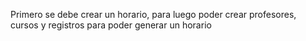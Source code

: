 Primero se debe crear un horario, para luego poder crear profesores, cursos y registros para poder generar un horario
